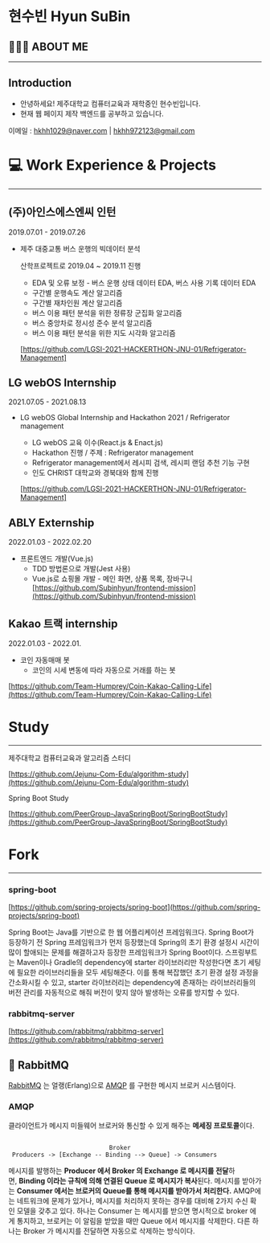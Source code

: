 # 현수빈 Hyun SuBin

## 💁🏻‍♀️  ABOUT ME
---
## Introduction

- 안녕하세요! 제주대학교 컴퓨터교육과 재학중인 현수빈입니다.
- 현재 웹 페이지 제작 백엔드를 공부하고 있습니다.

이메일 : hkhh1029@naver.com  |   hkhh972123@gmail.com

# 💻 Work Experience & Projects
---
## (주)아인스에스엔씨 인턴
2019.07.01 - 2019.07.26

- 제주 대중교통 버스 운행의 빅데이터 분석
    
    산학프로젝트로 2019.04 ~ 2019.11 진행
    
    - EDA 및 오류 보정 - 버스 운행 상태 데이터 EDA, 버스 사용 기록 데이터 EDA
    - 구간별 운행속도 계산 알고리즘
    - 구간별 재차인원 계산 알고리즘
    - 버스 이용 패턴 분석을 위한 정류장 군집화 알고리즘
    - 버스 중앙차로 정시성 준수 분석 알고리즘
    - 버스 이용 패턴 분석을 위한 지도 시각화 알고리즘
    
    [https://github.com/LGSI-2021-HACKERTHON-JNU-01/Refrigerator-Management]
    
## LG webOS Internship
2021.07.05 - 2021.08.13

- LG webOS Global Internship and Hackathon 2021 / Refrigerator management
    - LG webOS 교육 이수(React.js & Enact.js)
    - Hackathon 진행 / 주제 : Refrigerator management
    - Refrigerator management에서 레시피 검색, 레시피 랜덤 추천 기능 구현
    - 인도 CHRIST 대학교와 경북대와 함께 진행
    
    [https://github.com/LGSI-2021-HACKERTHON-JNU-01/Refrigerator-Management]
    

## ABLY Externship
2022.01.03 - 2022.02.20

- 프론트엔드 개발(Vue.js)
    - TDD 방법론으로 개발(Jest 사용)
    - Vue.js로 쇼핑몰 개발 - 메인 화면, 상품 목록, 장바구니
    [https://github.com/Subinhyun/frontend-mission](https://github.com/Subinhyun/frontend-mission)
    
## Kakao 트랙  internship
2022.01.03 - 2022.01.

- 코인 자동매매 봇
    - 코인의 시세 변동에 따라 자동으로 거래를 하는 봇

[https://github.com/Team-Humprey/Coin-Kakao-Calling-Life](https://github.com/Team-Humprey/Coin-Kakao-Calling-Life)

# Study
---
제주대학교 컴퓨터교육과 알고리즘 스터디

[https://github.com/Jejunu-Com-Edu/algorithm-study](https://github.com/Jejunu-Com-Edu/algorithm-study)

Spring Boot Study

[https://github.com/PeerGroup-JavaSpringBoot/SpringBootStudy](https://github.com/PeerGroup-JavaSpringBoot/SpringBootStudy)

# Fork
---
### spring-boot

[https://github.com/spring-projects/spring-boot](https://github.com/spring-projects/spring-boot)

Spring Boot는 Java를 기반으로 한 웹 어플리케이션 프레임워크다. Spring Boot가 등장하기 전 Spring 프레임워크가 먼저 등장했는데 Spring의 초기 환경 설정시 시간이 많이 할애되는 문제를 해결하고자 등장한 프레임워크가 Spring Boot이다. 스프링부트는 Maven이나 Gradle의 dependency에 starter 라이브러리만 작성한다면 초기 세팅에 필요한 라이브러리들을 모두 세팅해준다. 이를 통해 복잡했던 초기 환경 설정 과정을 간소화시킬 수 있고, starter 라이브러리는 dependency에 존재하는 라이브러리들의 버전 관리를 자동적으로 해줘 버전이 맞지 않아 발생하는 오류를 방지할 수 있다.

### rabbitmq-server

[https://github.com/rabbitmq/rabbitmq-server](https://github.com/rabbitmq/rabbitmq-server)

## 🐰 RabbitMQ

[RabbitMQ](https://www.rabbitmq.com/) 는 얼랭(Erlang)으로 [AMQP](https://ko.wikipedia.org/wiki/AMQP) 를 구현한 메시지 브로커 시스템이다.

### AMQP

클라이언트가 메시지 미들웨어 브로커와 통신할 수 있게 해주는 **메세징 프로토콜**이다.
```

                            Broker
 Producers -> [Exchange -- Binding --> Queue] -> Consumers
```
메시지를 발행하는 **Producer 에서 Broker 의 Exchange 로 메시지를 전달**하면, **Binding 이라는 규칙에 의해 연결된 Queue 로 메시지가 복사**된다. 메시지를 받아가는 **Consumer 에서는 브로커의 Queue를 통해 메시지를 받아가서 처리한다.** AMQP에는 네트워크에 문제가 있거나, 메시지를 처리하지 못하는 경우를 대비해 2가지 수신 확인 모델을 갖추고 있다. 하나는 Consumer 는 메시지를 받으면 명시적으로 broker 에게 통지하고, 브로커는 이 알림을 받았을 때만 Queue 에서 메시지를 삭제한다. 다른 하나는 Broker 가 메시지를 전달하면 자동으로 삭제하는 방식이다.
